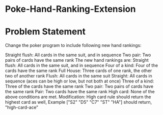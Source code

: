 # Poke-Hand-Ranking-Extension

# Problem Statement 
Change the poker program to include following new hand rankings:

Straight flush: All cards in the same suit, and in sequence
Two pair: Two pairs of cards have the same rank
The new hand rankings are:
Straight flush: All cards in the same suit, and in sequence
Four of a kind: Four of the cards have the same rank
Full House: Three cards of one rank, the other two of another rank
Flush: All cards in the same suit
Straight: All cards in sequence (aces can be high or low, but not both at once)
Three of a kind: Three of the cards have the same rank
Two pair: Two pairs of cards have the same rank
Pair: Two cards have the same rank
High card: None of the above conditions are met.
Modification:
High card rule should return the highest card as well,
Example ["S2" "D5" "C7" "ST" "HA"] should return, "high-card-ace"

